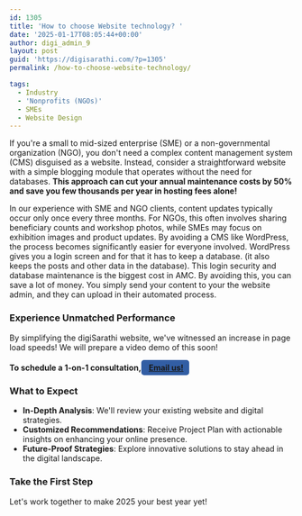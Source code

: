 ```yaml
---
id: 1305
title: 'How to choose Website technology? '
date: '2025-01-17T08:05:44+00:00'
author: digi_admin_9
layout: post
guid: 'https://digisarathi.com/?p=1305'
permalink: /how-to-choose-website-technology/

tags:
  - Industry
  - 'Nonprofits (NGOs)'
  - SMEs
  - Website Design
---
```


If you're a small to mid-sized enterprise (SME) or a non-governmental organization (NGO), you don't need a complex content management system (CMS) disguised as a website. Instead, consider a straightforward website with a simple blogging module that operates without the need for databases. **This approach can cut your annual maintenance costs by 50% and save you few thousands per year in hosting fees alone!**

In our experience with SME and NGO clients, content updates typically occur only once every three months. For NGOs, this often involves sharing beneficiary counts and workshop photos, while SMEs may focus on exhibition images and product updates. By avoiding a CMS like WordPress, the process becomes significantly easier for everyone involved. WordPress gives you a login screen and for that it has to keep a database. (it also keeps the posts and other data in the database). This login security and database maintenance is the biggest cost in AMC. By avoiding this, you can save a lot of money. You simply send your content to your the website admin, and they can upload in their automated process.  

### Experience Unmatched Performance

By simplifying the digiSarathi website, we've witnessed an increase in page load speeds! We will prepare a video demo of this soon!

#### To schedule a 1-on-1 consultation,<span style=" max-width: 100px; text-align: center; background-color: #325ea4; color: white; padding: 5px 10px; border-radius: 5px;"> [Email us!](mailto:hello@digisarathi.com)</span>


### What to Expect

- **In-Depth Analysis**: We'll review your existing website and digital strategies.
- **Customized Recommendations**: Receive Project Plan with actionable insights on enhancing your online presence.
- **Future-Proof Strategies**: Explore innovative solutions to stay ahead in the digital landscape.

### Take the First Step

Let's work together to make 2025 your best year yet!
